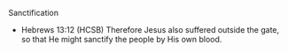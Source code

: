 Sanctification
-   Hebrews 13:12 (HCSB) Therefore Jesus also suffered outside the gate, so that He might sanctify the people by His own blood.